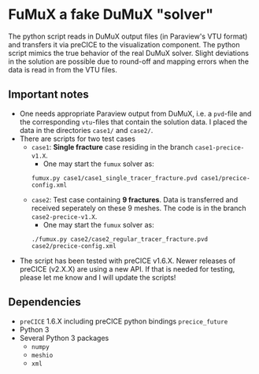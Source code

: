 # FuMuX a fake DuMuX "solver"

The python script reads in DuMuX output files (in Paraview's VTU format) and transfers it via preCICE to the visualization component. The python script mimics the true behavior of the real DuMuX solver. Slight deviations in the solution are possible due to round-off and mapping errors when the data is read in from the VTU files. 

## Important notes

- One needs appropriate Paraview output from DuMuX, i.e. a `pvd`-file and the corresponding `vtu`-files that contain the solution data. I placed the data in the directories `case1/` and `case2/`.
- There are scripts for two test cases
    - `case1`: **Single fracture** case residing in the branch `case1-precice-v1.X`.
        - One may start the `fumux` solver as: 
        ```
        fumux.py case1/case1_single_tracer_fracture.pvd case1/precice-config.xml
        ``` 
    - `case2`: Test case containing **9 fractures**. Data is transferred and received seperately on these 9 meshes. The code is in the branch `case2-precice-v1.X`.
        - One may start the `fumux` solver as: 
        ```
        ./fumux.py case2/case2_regular_tracer_fracture.pvd case2/precice-config.xml 
        ```
- The script has been tested with preCICE v1.6.X. Newer releases of preCICE (v2.X.X) are using a new API. If that is needed for testing, please let me know and I will update the scripts!

## Dependencies

- `preCICE` 1.6.X including preCICE python bindings `precice_future`
- Python 3
- Several Python 3 packages
    - `numpy`
    - `meshio`
    - `xml`